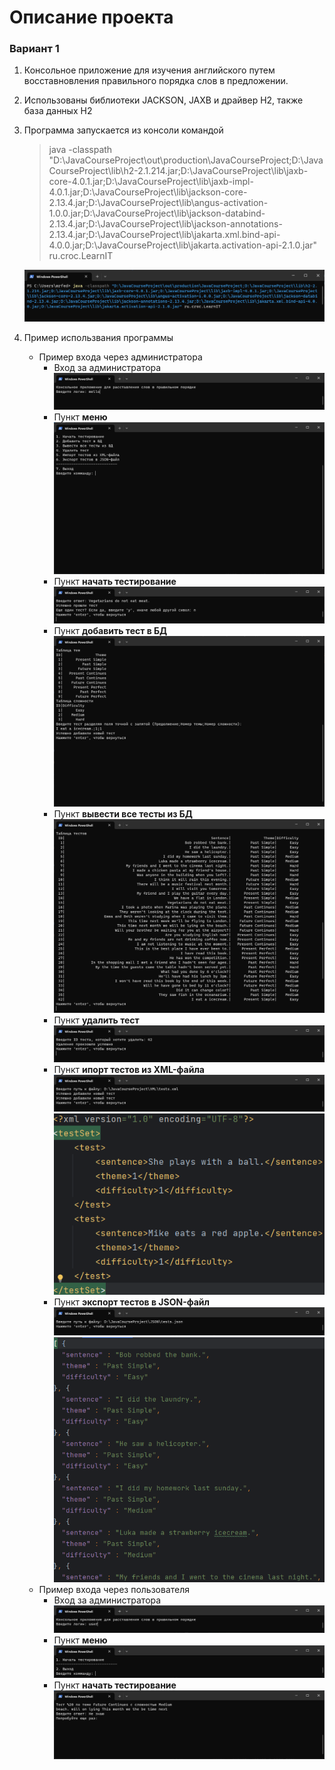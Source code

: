 # Описание проекта

### Вариант 1

1. Консольное приложение для изучения английского путем восставновления правильного порядка слов в предложении.
2. Использованы библиотеки JACKSON, JAXB и драйвер H2, также база данных H2
3. Программа запускается из консоли командой

   >java -classpath "D:\JavaCourseProject\out\production\JavaCourseProject;D:\JavaCourseProject\lib\h2-2.1.214.jar;D:\JavaCourseProject\lib\jaxb-core-4.0.1.jar;D:\JavaCourseProject\lib\jaxb-impl-4.0.1.jar;D:\JavaCourseProject\lib\jackson-core-2.13.4.jar;D:\JavaCourseProject\lib\angus-activation-1.0.0.jar;D:\JavaCourseProject\lib\jackson-databind-2.13.4.jar;D:\JavaCourseProject\lib\jackson-annotations-2.13.4.jar;D:\JavaCourseProject\lib\jakarta.xml.bind-api-4.0.0.jar;D:\JavaCourseProject\lib\jakarta.activation-api-2.1.0.jar" ru.croc.LearnIT

   ![](img/1.png)

4. Пример использвания программы
   + Пример входа через администратора
      - Вход за администратора
      ![](img/2.png)
      - Пункт **меню**
      ![](img/3.png)
      - Пункт **начать тестирование**
      ![](img/4.png)
      - Пункт **добавить тест в БД**
      ![](img/5.png)
      - Пункт **вывести все тесты из БД**
      ![](img/6.png)
      - Пункт **удалить тест**
      ![](img/7.png)
      - Пункт **ипорт тестов из XML-файла**
      ![](img/8.png)
      ![](img/9.png)
      - Пункт **экспорт тестов в JSON-файл**
      ![](img/10.png)
      ![](img/11.png)
   + Пример входа через пользователя
      - Вход за администратора
      ![](img/12.png)
      - Пункт **меню**
      ![](img/13.png)
      - Пункт **начать тестирование**
      ![](img/14.png)
